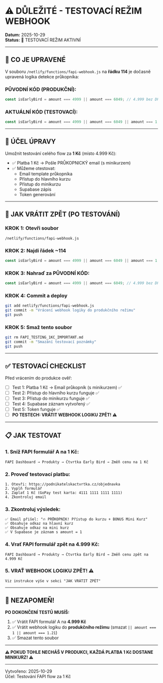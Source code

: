 # ⚠️ DŮLEŽITÉ - TESTOVACÍ REŽIM WEBHOOK

**Datum:** 2025-10-29  
**Status:** 🧪 TESTOVACÍ REŽIM AKTIVNÍ

---

## 🚨 CO JE UPRAVENÉ

V souboru `/netlify/functions/fapi-webhook.js` na **řádku 114** je dočasně upravená logika detekce průkopníka:

### **PŮVODNÍ KÓD (PRODUKČNÍ):**
```javascript
const isEarlyBird = amount === 4999 || amount === 6049; // 4.999 bez DPH nebo 6.049 s DPH
```

### **AKTUÁLNÍ KÓD (TESTOVACÍ):**
```javascript
const isEarlyBird = amount === 4999 || amount === 6049 || amount === 1 || amount === 1.21; // TESTING: včetně 1 Kč!
```

---

## 🎯 ÚČEL ÚPRAVY

Umožnit testování celého flow za **1 Kč** (místo 4.999 Kč):

- ✅ Platba 1 Kč → Pošle PRŮKOPNICKÝ email (s minikurzem)
- ✅ Můžeme otestovat:
  - Email template průkopníka
  - Přístup do hlavního kurzu
  - Přístup do minikurzu
  - Supabase zápis
  - Token generování

---

## 🔄 JAK VRÁTIT ZPĚT (PO TESTOVÁNÍ)

### **KROK 1:** Otevři soubor
```
/netlify/functions/fapi-webhook.js
```

### **KROK 2:** Najdi řádek ~114
```javascript
const isEarlyBird = amount === 4999 || amount === 6049 || amount === 1 || amount === 1.21; // TESTING: včetně 1 Kč!
```

### **KROK 3:** Nahraď za PŮVODNÍ KÓD:
```javascript
const isEarlyBird = amount === 4999 || amount === 6049; // 4.999 bez DPH nebo 6.049 s DPH
```

### **KROK 4:** Commit a deploy
```bash
git add netlify/functions/fapi-webhook.js
git commit -m "Vrácení webhook logiky do produkčního režimu"
git push
```

### **KROK 5:** Smaž tento soubor
```bash
git rm FAPI_TESTING_1KC_IMPORTANT.md
git commit -m "Smazání testovací poznámky"
git push
```

---

## ✅ TESTOVACÍ CHECKLIST

Před vrácením do produkce ověř:

- [ ] Test 1: Platba 1 Kč → Email průkopník (s minikurzem) ✅
- [ ] Test 2: Přístup do hlavního kurzu funguje ✅
- [ ] Test 3: Přístup do minikurzu funguje ✅
- [ ] Test 4: Supabase záznam vytvořený ✅
- [ ] Test 5: Token funguje ✅
- [ ] **PO TESTECH: VRÁTIT WEBHOOK LOGIKU ZPĚT!** ⚠️

---

## 📋 JAK TESTOVAT

### **1. Sníž FAPI formulář A na 1 Kč:**
```
FAPI Dashboard → Produkty → Čtvrtka Early Bird → Změň cenu na 1 Kč
```

### **2. Proveď testovací platbu:**
```
1. Otevři: https://podnikatelskactvrtka.cz/objednavka
2. Vyplň formulář
3. Zaplať 1 Kč (GoPay test karta: 4111 1111 1111 1111)
4. Zkontroluj email
```

### **3. Zkontroluj výsledek:**
```
✅ Email přišel: "🔥 PRŮKOPNÍK! Přístup do kurzu + BONUS Mini Kurz"
✅ Obsahuje odkaz na hlavní kurz
✅ Obsahuje odkaz na mini kurz
✅ V Supabase je záznam s amount = 1
```

### **4. Vrať FAPI formulář zpět na 4.999 Kč:**
```
FAPI Dashboard → Produkty → Čtvrtka Early Bird → Změň cenu zpět na 4.999 Kč
```

### **5. VRAŤ WEBHOOK LOGIKU ZPĚT!** ⚠️
```
Viz instrukce výše v sekci "JAK VRÁTIT ZPĚT"
```

---

## 🚨 NEZAPOMEŇ!

**PO DOKONČENÍ TESTŮ MUSÍŠ:**

1. ✅ Vrátit FAPI formulář A na **4.999 Kč**
2. ✅ Vrátit webhook logiku do **produkčního režimu** (smazat `|| amount === 1 || amount === 1.21`)
3. ✅ Smazat tento soubor

---

**⚠️ POKUD TOHLE NECHÁŠ V PRODUKCI, KAŽDÁ PLATBA 1 Kč DOSTANE MINIKURZ! ⚠️**

---

Vytvořeno: 2025-10-29  
Účel: Testování FAPI flow za 1 Kč
